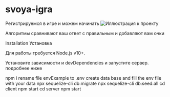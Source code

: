 # svoya-igra
Регистрируемся в игре и можем начинать
![Иллюстрация к проекту](https://github.com/andrejkonkin/svoya-igra/raw/main/image/image1.png)

Алгоритмы сравнивают ваш ответ с правильным и добавляют вам очки

Installation
Установка

Для работы требуется Node.js v10+.

Установите зависимости и devDependencies и запустите сервер.
подробнее ниже

npm i
rename file envExample to .env
create data base and fill the env file with your data
npx sequelize-cli db:migrate
npx sequelize-cli db:seed:all
cd client
npm start
cd server
npm start
